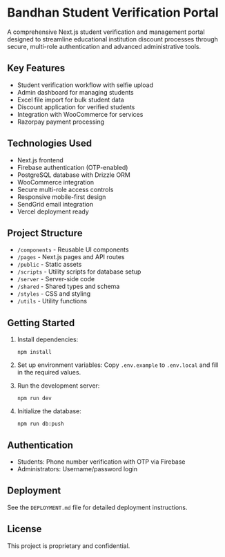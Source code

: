 # Bandhan Student Verification Portal

A comprehensive Next.js student verification and management portal designed to streamline educational institution discount processes through secure, multi-role authentication and advanced administrative tools.

## Key Features

- Student verification workflow with selfie upload
- Admin dashboard for managing students
- Excel file import for bulk student data
- Discount application for verified students
- Integration with WooCommerce for services
- Razorpay payment processing

## Technologies Used

- Next.js frontend
- Firebase authentication (OTP-enabled)
- PostgreSQL database with Drizzle ORM
- WooCommerce integration
- Secure multi-role access controls
- Responsive mobile-first design
- SendGrid email integration
- Vercel deployment ready

## Project Structure

- `/components` - Reusable UI components
- `/pages` - Next.js pages and API routes
- `/public` - Static assets
- `/scripts` - Utility scripts for database setup
- `/server` - Server-side code
- `/shared` - Shared types and schema
- `/styles` - CSS and styling
- `/utils` - Utility functions

## Getting Started

1. Install dependencies:
   ```
   npm install
   ```

2. Set up environment variables:
   Copy `.env.example` to `.env.local` and fill in the required values.

3. Run the development server:
   ```
   npm run dev
   ```

4. Initialize the database:
   ```
   npm run db:push
   ```

## Authentication

- Students: Phone number verification with OTP via Firebase
- Administrators: Username/password login

## Deployment

See the `DEPLOYMENT.md` file for detailed deployment instructions.

## License

This project is proprietary and confidential.